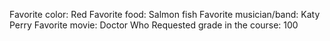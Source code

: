 Favorite color: Red
Favorite food: Salmon fish
Favorite musician/band: Katy Perry
Favorite movie: Doctor Who
Requested grade in the course: 100
